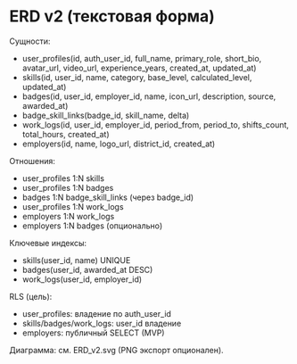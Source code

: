 # ERD v2 (текстовая форма)

Сущности:
- user_profiles(id, auth_user_id, full_name, primary_role, short_bio, avatar_url, video_url, experience_years, created_at, updated_at)
- skills(id, user_id, name, category, base_level, calculated_level, updated_at)
- badges(id, user_id, employer_id, name, icon_url, description, source, awarded_at)
- badge_skill_links(badge_id, skill_name, delta)
- work_logs(id, user_id, employer_id, period_from, period_to, shifts_count, total_hours, created_at)
- employers(id, name, logo_url, district_id, created_at)

Отношения:
- user_profiles 1:N skills
- user_profiles 1:N badges
- badges 1:N badge_skill_links (через badge_id)
- user_profiles 1:N work_logs
- employers 1:N work_logs
- employers 1:N badges (опционально)

Ключевые индексы:
- skills(user_id, name) UNIQUE
- badges(user_id, awarded_at DESC)
- work_logs(user_id, employer_id)

RLS (цель):
- user_profiles: владение по auth_user_id
- skills/badges/work_logs: user_id владение
- employers: публичный SELECT (MVP)

Диаграмма: см. ERD_v2.svg (PNG экспорт опционален).
